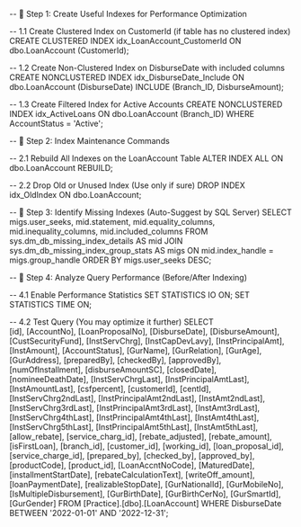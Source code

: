 -- 📌 Step 1: Create Useful Indexes for Performance Optimization

-- 1.1 Create Clustered Index on CustomerId (if table has no clustered index)
CREATE CLUSTERED INDEX idx_LoanAccount_CustomerId 
ON dbo.LoanAccount (CustomerId);

-- 1.2 Create Non-Clustered Index on DisburseDate with included columns
CREATE NONCLUSTERED INDEX idx_DisburseDate_Include
ON dbo.LoanAccount (DisburseDate)
INCLUDE (Branch_ID, DisburseAmount);

-- 1.3 Create Filtered Index for Active Accounts
CREATE NONCLUSTERED INDEX idx_ActiveLoans
ON dbo.LoanAccount (Branch_ID)
WHERE AccountStatus = 'Active';

-- 📌 Step 2: Index Maintenance Commands

-- 2.1 Rebuild All Indexes on the LoanAccount Table
ALTER INDEX ALL ON dbo.LoanAccount REBUILD;

-- 2.2 Drop Old or Unused Index (Use only if sure)
DROP INDEX idx_OldIndex ON dbo.LoanAccount;

-- 📌 Step 3: Identify Missing Indexes (Auto-Suggest by SQL Server)
SELECT
    migs.user_seeks,
    mid.statement,
    mid.equality_columns,
    mid.inequality_columns,
    mid.included_columns
FROM sys.dm_db_missing_index_details AS mid
JOIN sys.dm_db_missing_index_group_stats AS migs
    ON mid.index_handle = migs.group_handle
ORDER BY migs.user_seeks DESC;

-- 📌 Step 4: Analyze Query Performance (Before/After Indexing)

-- 4.1 Enable Performance Statistics
SET STATISTICS IO ON;
SET STATISTICS TIME ON;

-- 4.2 Test Query (You may optimize it further)
SELECT  
    [id], [AccountNo], [LoanProposalNo], [DisburseDate], [DisburseAmount],
    [CustSecurityFund], [InstServChrg], [InstCapDevLavy], [InstPrincipalAmt],
    [InstAmount], [AccountStatus], [GurName], [GurRelation], [GurAge],
    [GurAddress], [preparedBy], [checkedBy], [approvedBy], [numOfInstallment],
    [disburseAmountSC], [closedDate], [nomineeDeathDate], [InstServChrgLast],
    [InstPrincipalAmtLast], [InstAmountLast], [csfpercent], [customerId],
    [centId], [InstServChrg2ndLast], [InstPrincipalAmt2ndLast], [InstAmt2ndLast],
    [InstServChrg3rdLast], [InstPrincipalAmt3rdLast], [InstAmt3rdLast],
    [InstServChrg4thLast], [InstPrincipalAmt4thLast], [InstAmt4thLast],
    [InstServChrg5thLast], [InstPrincipalAmt5thLast], [InstAmt5thLast],
    [allow_rebate], [service_charg_id], [rebate_adjusted], [rebate_amount],
    [isFirstLoan], [branch_id], [customer_id], [working_id], [loan_proposal_id],
    [service_charge_id], [prepared_by], [checked_by], [approved_by],
    [productCode], [product_id], [LoanAccntNoCode], [MaturedDate],
    [installmentStartDate], [rebateCalculationText], [writeOff_amount],
    [loanPaymentDate], [realizableStopDate], [GurNationalId], [GurMobileNo],
    [IsMultipleDisbursement], [GurBirthDate], [GurBirthCerNo], [GurSmartId],
    [GurGender]
FROM [Practice].[dbo].[LoanAccount]
WHERE DisburseDate BETWEEN '2022-01-01' AND '2022-12-31';
